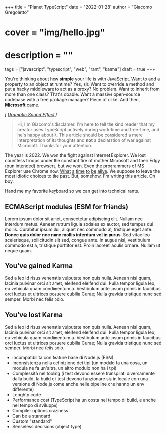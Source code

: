 +++
title = "Planet TypeScript"
date = "2022-01-28"
author = "Giacomo Gregoletto"
# cover = "img/hello.jpg"
# description = ""
tags = ["javascript", "typescript", "web", "rant", "karma"]
draft = true
+++

You're thinking about how **simple** your life is with JavaScript. Want to add a property to an object at runtime? Yes, sir. Want to override a method and put a hacky middleware to act as a proxy? No problem. Want to inherit from more than one class? That's doable. Want a massive open-source codebase with a free package manager? Piece of cake. And then, **Microsoft** came.

_[ [Dramatic Sound Effect](https://www.youtube.com/watch?v=cphNpqKpKc4) ]_

> Hi, I'm Giacomo's disclamer. I'm here to tell the kind reader that my creator uses TypeScript actively during work-time and free-time, and he's happy about It. This article should be considered a mere interpretation of its thoughts and **not** a declaration of war against Microsoft. Thanks for your attention.

The year is 2022. We won the fight against Internet Explorer. We lost countless troops under the constant fire of mother Microsoft and their Edgy (pun intended) browsers, but we won. Even the programmers of MS Explorer use Chrome now. [What](https://www.youtube.com/watch?v=zicGxU5MfwE) [a](https://www.washingtonpost.com/national/coronavirus-toilet-paper-shortage-panic/2020/04/07/1fd30e92-75b5-11ea-87da-77a8136c1a6d_story.html) [time](https://www.youtube.com/watch?v=Qh9KBwqGxTI) [to]() [be]() [alive](). We suppose to leave the most idiotic choices to the past. But, somehow, I'm writing this article. Oh boy.

Hand me my favorite keyboard so we can get into technical rants.

## ECMAScript modules (ESM for friends)




Lorem ipsum dolor sit amet, consectetur adipiscing elit. Nullam nec interdum metus. Aenean rutrum ligula sodales ex auctor, sed tempus dui mollis. Curabitur ipsum dui, aliquet nec commodo at, tristique eget ante. **Donec quis dolor nec nunc mollis interdum vel in purus**. Sed vitae leo scelerisque, sollicitudin elit sed, congue ante. In augue nisl, vestibulum commodo est a, tristique porttitor est. Proin laoreet iaculis ornare. Nullam ut neque quam.

## You've gained Karma

Sed a leo id risus venenatis vulputate non quis nulla. Aenean nisl quam, lacinia pulvinar orci sit amet, eleifend eleifend dui. Nulla tempor ligula leo, eu vehicula quam condimentum a. Vestibulum ante ipsum primis in faucibus orci luctus et ultrices posuere cubilia Curae; Nulla gravida tristique nunc sed semper. Morbi nec felis odio.

## You've lost Karma

Sed a leo id risus venenatis vulputate non quis nulla. Aenean nisl quam, lacinia pulvinar orci sit amet, eleifend eleifend dui. Nulla tempor ligula leo, eu vehicula quam condimentum a. Vestibulum ante ipsum primis in faucibus orci luctus et ultrices posuere cubilia Curae; Nulla gravida tristique nunc sed semper. Morbi nec felis odio.





- incompatibilità con feature base di Node.js (ESM)
- Inconsistenza nella definizione dei tipi (un modulo fa una cosa, un modula ne fa un'altra, un altro modulo non ha i tipi)
- Complessità nel tooling (i test devono essere transpilati diversamente dalla build, la build e i test devono funzionare sia in locale con una versione di Node.js come anche nelle pipeline che hanno un env differente)
- Lenghty code
- Performance cost (TypeScript ha un costa nel tempo di build, e anche nel tempo di sviluppo)
- Compiler options craziness
- Can be a standard
- Custom "standard"
- Senseless decisions (object type)